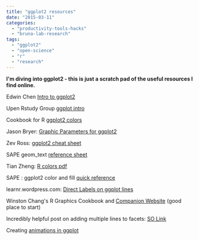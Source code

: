 ```yaml
---
title: "ggplot2 resources"
date: "2015-03-11"
categories: 
  - "productivity-tools-hacks"
  - "bruna-lab-research"
tags: 
  - "ggplot2"
  - "open-science"
  - "r"
  - "research"
---
```


**I'm diving into ggplot2 - this is just a scratch pad of the useful resources I find online.**

Edwin Chen [Intro to ggplot2](http://blog.echen.me/2012/01/17/quick-introduction-to-ggplot2/)

Upen Rstudy Group [ggplot intro](http://www.ling.upenn.edu/~joseff/rstudy/summer2010_ggplot2_intro.html)

Cookbook for R [ggplot2 colors](http://www.cookbook-r.com/Graphs/Colors_%28ggplot2%29/)

Jason Bryer: [Graphic Parameters for ggplot2](http://jason.bryer.org/posts/2012-04-27/Graphic_Parameters.html)

Zev Ross: [ggplot2 cheat sheet](http://zevross.com/blog/2014/08/04/beautiful-plotting-in-r-a-ggplot2-cheatsheet-3/)

SAPE geom\_text [reference sheet](http://sape.inf.usi.ch/quick-reference/ggplot2/geom_text)

Tian Zheng: [R colors pdf](http://www.stat.columbia.edu/~tzheng/files/Rcolor.pdf)

SAPE : ggplot2 color and fill [quick reference](http://sape.inf.usi.ch/quick-reference/ggplot2/colour)

learnr.wordpress.com: [Direct Labels on ggplot lines](https://learnr.wordpress.com/2010/01/03/directlabels-adding-direct-labels-to-ggplot2-and-lattice-plots/)

Winston Chang's R Graphics Cookbook and [Companion Website](http://www.cookbook-r.com/Graphs/index.html) (good place to start)

Incredibly helpful post on adding multiple lines to facets: [SO Link](http://stackoverflow.com/questions/28564963/adding-mean-value-to-facets)

Creating [animations in ggplot](https://github.com/dgrtwo/gganimate)
